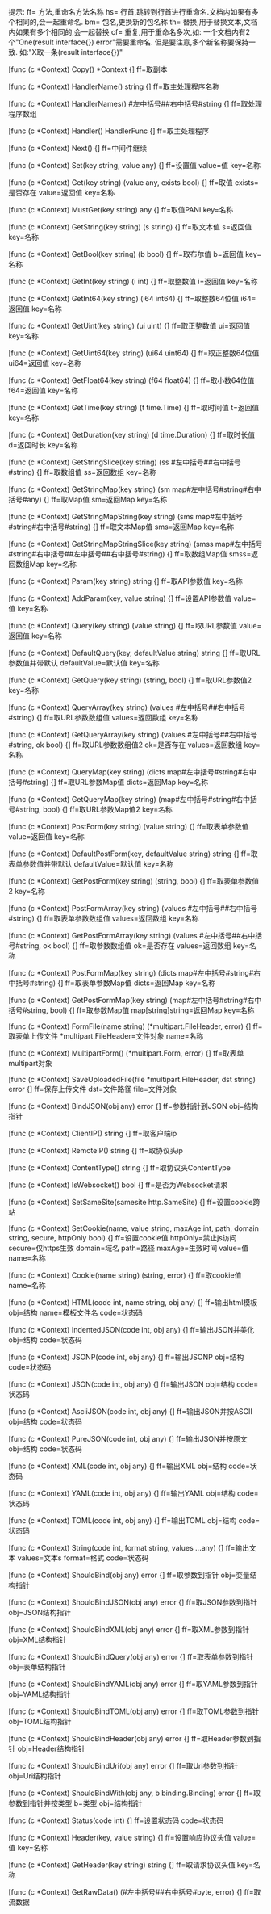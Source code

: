 提示:
ff= 方法,重命名方法名称
hs= 行首,跳转到行首进行重命名.文档内如果有多个相同的,会一起重命名.
bm= 包名,更换新的包名称
th= 替换,用于替换文本,文档内如果有多个相同的,会一起替换
cf= 重复,用于重命名多次,如: 一个文档内有2个"One(result interface{}) error"需要重命名.
    但是要注意,多个新名称要保持一致. 如:"X取一条(result interface{})"


[func (c *Context) Copy() *Context {]
ff=取副本

[func (c *Context) HandlerName() string {]
ff=取主处理程序名称

[func (c *Context) HandlerNames() #左中括号##右中括号#string {]
ff=取处理程序数组

[func (c *Context) Handler() HandlerFunc {]
ff=取主处理程序

[func (c *Context) Next() {]
ff=中间件继续

[func (c *Context) Set(key string, value any) {]
ff=设置值
value=值
key=名称

[func (c *Context) Get(key string) (value any, exists bool) {]
ff=取值
exists=是否存在
value=返回值
key=名称

[func (c *Context) MustGet(key string) any {]
ff=取值PANI
key=名称

[func (c *Context) GetString(key string) (s string) {]
ff=取文本值
s=返回值
key=名称

[func (c *Context) GetBool(key string) (b bool) {]
ff=取布尔值
b=返回值
key=名称

[func (c *Context) GetInt(key string) (i int) {]
ff=取整数值
i=返回值
key=名称

[func (c *Context) GetInt64(key string) (i64 int64) {]
ff=取整数64位值
i64=返回值
key=名称

[func (c *Context) GetUint(key string) (ui uint) {]
ff=取正整数值
ui=返回值
key=名称

[func (c *Context) GetUint64(key string) (ui64 uint64) {]
ff=取正整数64位值
ui64=返回值
key=名称

[func (c *Context) GetFloat64(key string) (f64 float64) {]
ff=取小数64位值
f64=返回值
key=名称

[func (c *Context) GetTime(key string) (t time.Time) {]
ff=取时间值
t=返回值
key=名称

[func (c *Context) GetDuration(key string) (d time.Duration) {]
ff=取时长值
d=返回时长
key=名称

[func (c *Context) GetStringSlice(key string) (ss #左中括号##右中括号#string) {]
ff=取数组值
ss=返回数组
key=名称

[func (c *Context) GetStringMap(key string) (sm map#左中括号#string#右中括号#any) {]
ff=取Map值
sm=返回Map
key=名称

[func (c *Context) GetStringMapString(key string) (sms map#左中括号#string#右中括号#string) {]
ff=取文本Map值
sms=返回Map
key=名称

[func (c *Context) GetStringMapStringSlice(key string) (smss map#左中括号#string#右中括号##左中括号##右中括号#string) {]
ff=取数组Map值
smss=返回数组Map
key=名称

[func (c *Context) Param(key string) string {]
ff=取API参数值
key=名称

[func (c *Context) AddParam(key, value string) {]
ff=设置API参数值
value=值
key=名称

[func (c *Context) Query(key string) (value string) {]
ff=取URL参数值
value=返回值
key=名称

[func (c *Context) DefaultQuery(key, defaultValue string) string {]
ff=取URL参数值并带默认
defaultValue=默认值
key=名称

[func (c *Context) GetQuery(key string) (string, bool) {]
ff=取URL参数值2
key=名称

[func (c *Context) QueryArray(key string) (values #左中括号##右中括号#string) {]
ff=取URL参数数组值
values=返回数组
key=名称

[func (c *Context) GetQueryArray(key string) (values #左中括号##右中括号#string, ok bool) {]
ff=取URL参数数组值2
ok=是否存在
values=返回数组
key=名称

[func (c *Context) QueryMap(key string) (dicts map#左中括号#string#右中括号#string) {]
ff=取URL参数Map值
dicts=返回Map
key=名称

[func (c *Context) GetQueryMap(key string) (map#左中括号#string#右中括号#string, bool) {]
ff=取URL参数Map值2
key=名称

[func (c *Context) PostForm(key string) (value string) {]
ff=取表单参数值
value=返回值
key=名称

[func (c *Context) DefaultPostForm(key, defaultValue string) string {]
ff=取表单参数值并带默认
defaultValue=默认值
key=名称

[func (c *Context) GetPostForm(key string) (string, bool) {]
ff=取表单参数值2
key=名称

[func (c *Context) PostFormArray(key string) (values #左中括号##右中括号#string) {]
ff=取表单参数数组值
values=返回数组
key=名称

[func (c *Context) GetPostFormArray(key string) (values #左中括号##右中括号#string, ok bool) {]
ff=取参数数组值
ok=是否存在
values=返回数组
key=名称

[func (c *Context) PostFormMap(key string) (dicts map#左中括号#string#右中括号#string) {]
ff=取表单参数Map值
dicts=返回Map
key=名称

[func (c *Context) GetPostFormMap(key string) (map#左中括号#string#右中括号#string, bool) {]
ff=取参数Map值
map[string]string=返回Map
key=名称

[func (c *Context) FormFile(name string) (*multipart.FileHeader, error) {]
ff=取表单上传文件
*multipart.FileHeader=文件对象
name=名称

[func (c *Context) MultipartForm() (*multipart.Form, error) {]
ff=取表单multipart对象

[func (c *Context) SaveUploadedFile(file *multipart.FileHeader, dst string) error {]
ff=保存上传文件
dst=文件路径
file=文件对象

[func (c *Context) BindJSON(obj any) error {]
ff=参数指针到JSON
obj=结构指针

[func (c *Context) ClientIP() string {]
ff=取客户端ip

[func (c *Context) RemoteIP() string {]
ff=取协议头ip

[func (c *Context) ContentType() string {]
ff=取协议头ContentType

[func (c *Context) IsWebsocket() bool {]
ff=是否为Websocket请求

[func (c *Context) SetSameSite(samesite http.SameSite) {]
ff=设置cookie跨站

[func (c *Context) SetCookie(name, value string, maxAge int, path, domain string, secure, httpOnly bool) {]
ff=设置cookie值
httpOnly=禁止js访问
secure=仅https生效
domain=域名
path=路径
maxAge=生效时间
value=值
name=名称

[func (c *Context) Cookie(name string) (string, error) {]
ff=取cookie值
name=名称

[func (c *Context) HTML(code int, name string, obj any) {]
ff=输出html模板
obj=结构
name=模板文件名
code=状态码

[func (c *Context) IndentedJSON(code int, obj any) {]
ff=输出JSON并美化
obj=结构
code=状态码

[func (c *Context) JSONP(code int, obj any) {]
ff=输出JSONP
obj=结构
code=状态码

[func (c *Context) JSON(code int, obj any) {]
ff=输出JSON
obj=结构
code=状态码

[func (c *Context) AsciiJSON(code int, obj any) {]
ff=输出JSON并按ASCII
obj=结构
code=状态码

[func (c *Context) PureJSON(code int, obj any) {]
ff=输出JSON并按原文
obj=结构
code=状态码

[func (c *Context) XML(code int, obj any) {]
ff=输出XML
obj=结构
code=状态码

[func (c *Context) YAML(code int, obj any) {]
ff=输出YAML
obj=结构
code=状态码

[func (c *Context) TOML(code int, obj any) {]
ff=输出TOML
obj=结构
code=状态码

[func (c *Context) String(code int, format string, values ...any) {]
ff=输出文本
values=文本s
format=格式
code=状态码

[func (c *Context) ShouldBind(obj any) error {]
ff=取参数到指针
obj=变量结构指针

[func (c *Context) ShouldBindJSON(obj any) error {]
ff=取JSON参数到指针
obj=JSON结构指针

[func (c *Context) ShouldBindXML(obj any) error {]
ff=取XML参数到指针
obj=XML结构指针

[func (c *Context) ShouldBindQuery(obj any) error {]
ff=取表单参数到指针
obj=表单结构指针

[func (c *Context) ShouldBindYAML(obj any) error {]
ff=取YAML参数到指针
obj=YAML结构指针

[func (c *Context) ShouldBindTOML(obj any) error {]
ff=取TOML参数到指针
obj=TOML结构指针

[func (c *Context) ShouldBindHeader(obj any) error {]
ff=取Header参数到指针
obj=Header结构指针

[func (c *Context) ShouldBindUri(obj any) error {]
ff=取Uri参数到指针
obj=Uri结构指针

[func (c *Context) ShouldBindWith(obj any, b binding.Binding) error {]
ff=取参数到指针并按类型
b=类型
obj=结构指针

[func (c *Context) Status(code int) {]
ff=设置状态码
code=状态码

[func (c *Context) Header(key, value string) {]
ff=设置响应协议头值
value=值
key=名称

[func (c *Context) GetHeader(key string) string {]
ff=取请求协议头值
key=名称

[func (c *Context) GetRawData() (#左中括号##右中括号#byte, error) {]
ff=取流数据
